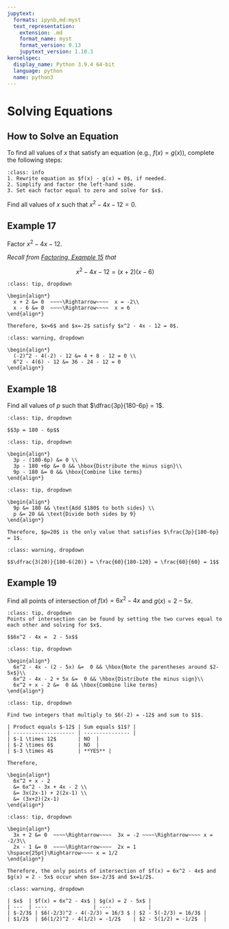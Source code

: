 ```yaml
---
jupytext:
  formats: ipynb,md:myst
  text_representation:
    extension: .md
    format_name: myst
    format_version: 0.13
    jupytext_version: 1.10.3
kernelspec:
  display_name: Python 3.9.4 64-bit
  language: python
  name: python3
---
```

# Solving Equations

## How to Solve an Equation

To find all values of $x$ that satisfy an equation (e.g., $f(x) = g(x)$), complete the following steps: 

```{admonition} Steps for solving an equation
:class: info
1. Rewrite equation as $f(x) - g(x) = 0$, if needed.
2. Simplify and factor the left-hand side.
3. Set each factor equal to zero and solve for $x$.
```

Find all values of $x$ such that $x^2 - 4x - 12 = 0$.

## Example 17
Factor $x^2 - 4x - 12$.

*Recall from [Factoring, Example 15](precalc_factoring_example_15) that* 

$$x^2 - 4x - 12 = (x+2)(x-6)$$


```{admonition} Step 1: Set each factor equal to zero and solve for $x$.
:class: tip, dropdown

\begin{align*}
  x + 2 &= 0  ~~~~\Rightarrow~~~~  x = -2\\
  x - 6 &= 0  ~~~~\Rightarrow~~~~  x = 6
\end{align*}

Therefore, $x=6$ and $x=-2$ satisfy $x^2 - 4x - 12 = 0$.
```

```{admonition} Check Your Work.
:class: warning, dropdown

\begin{align*}
  (-2)^2 - 4(-2) - 12 &= 4 + 8 - 12 = 0 \\
  6^2 - 4(6) - 12 &= 36 - 24 - 12 = 0
\end{align*}
```


## Example 18
Find all values of $p$ such that $\dfrac{3p}{180-6p} = 1$.

```{admonition} Step 1: Multiply both sides of $\frac{3p}{180-6p} = 1$ by the denominator, $180-6p$.
:class: tip, dropdown

$$3p = 180 - 6p$$
```

```{admonition} Step 2: Subtract $180 - 6p$ from both sides.
:class: tip, dropdown

\begin{align*}
  3p - (180-6p) &= 0 \\
  3p - 180 +6p &= 0 && \hbox{Distribute the minus sign}\\
  9p - 180 &= 0 && \hbox{Combine like terms}
\end{align*}
```

```{admonition} Step 3: Solve for $p$.
:class: tip, dropdown

\begin{align*}
  9p &= 180 && \text{Add $180$ to both sides} \\
  p &= 20 && \text{Divide both sides by 9}
\end{align*}

Therefore, $p=20$ is the only value that satisfies $\frac{3p}{180-6p} = 1$.
```

```{admonition} Check Your Work.
:class: warning, dropdown

$$\dfrac{3(20)}{180-6(20)} = \frac{60}{180-120} = \frac{60}{60} = 1$$
```

## Example 19
Find all points of intersection of $f(x) = 6x^2 - 4x$ and $g(x) = 2 - 5x$.


```{admonition} Step 1: Set $f(x) = g(x)$.
:class: tip, dropdown
Points of intersection can be found by setting the two curves equal to each other and solving for $x$.

$$6x^2 - 4x =  2 - 5x$$
```

```{admonition} Step 2: Subtract $2-5x$ from both sides of the equation in Step 1.
:class: tip, dropdown

\begin{align*}
  6x^2 - 4x - (2 - 5x) &=  0 && \hbox{Note the parentheses around $2-5x$}\\
  6x^2 - 4x - 2 + 5x &=  0 && \hbox{Distribute the minus sign}\\
  6x^2 + x - 2 &=  0 && \hbox{Combine like terms}
\end{align*}
```

```{admonition} Step 3: Use the AC grouping method to factor $6x^2 + x - 2$.
:class: tip, dropdown

Find two integers that multiply to $6(-2) = -12$ and sum to $1$.

| Product equals $-12$ | Sum equals $1$? |
| -------------------- | --------------- |
| $-1 \times 12$       | NO  |
| $-2 \times 6$        | NO  |
| $-3 \times 4$        | **YES** |

Therefore,

\begin{align*}
  6x^2 + x - 2
  &= 6x^2 - 3x + 4x - 2 \\
  &= 3x(2x-1) + 2(2x-1) \\
  &= (3x+2)(2x-1) 
\end{align*}
```


```{admonition} Step 4: Set each factor equal to zero and solve for $x$.
:class: tip, dropdown

\begin{align*}
  3x + 2 &= 0  ~~~~\Rightarrow~~~~  3x = -2 ~~~~\Rightarrow~~~~ x = -2/3\\
  2x - 1 &= 0  ~~~~\Rightarrow~~~~  2x = 1 \hspace{25pt}\Rightarrow~~~~ x = 1/2
\end{align*}

Therefore, the only points of intersection of $f(x) = 6x^2 - 4x$ and $g(x) = 2 - 5x$ occur when $x=-2/3$ and $x=1/2$.
```

```{admonition} Check Your Work.
:class: warning, dropdown

| $x$  | $f(x) = 6x^2 - 4x$ | $g(x) = 2 - 5x$ |
| ---  | ----               | ----            |
| $-2/3$ | $6(-2/3)^2 - 4(-2/3) = 16/3 $ | $2 - 5(-2/3) = 16/3$ |
| $1/2$  | $6(1/2)^2 - 4(1/2) = -1/2$    | $2 - 5(1/2) = -1/2$  |
```
